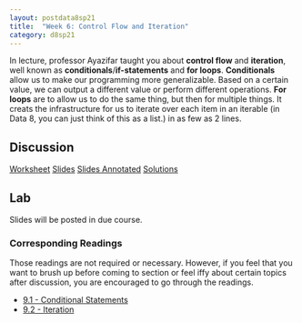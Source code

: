 ```yaml
---
layout: postdata8sp21
title:  "Week 6: Control Flow and Iteration"
category: d8sp21
---
```


In lecture, professor Ayazifar taught you about **control flow** and **iteration**, well known as **conditionals**/**if-statements** and **for loops**. **Conditionals** allow us to make our programming more generalizable. Based on a certain value, we can output a different value or perform different operations. **For loops** are to allow us to do the same thing, but then for multiple things. It creats the infrastructure for us to iterate over each item in an iterable (in Data 8, you can just think of this as a list.) in as few as 2 lines.

## Discussion

[Worksheet](https://docs.google.com/document/d/1GaNc4ezC7IFYSiyaiSv09S3fVukgEAd-4tQHUgOrTrU/edit)
[Slides](/assets/docs/d8-sp21-dis06.pdf)
[Slides Annotated](/)
[Solutions](http://data8.org/sp21/)

## Lab

Slides will be posted in due course.

### Corresponding Readings

Those readings are not required or necessary. However, if you feel that you want to brush up before coming to section or feel iffy about certain topics after discussion, you are encouraged to go through the readings.

- [9.1 - Conditional Statements](https://www.inferentialthinking.com/chapters/09/1/Conditional_Statements.html)
- [9.2 - Iteration](https://www.inferentialthinking.com/chapters/09/2/Iteration.html)


